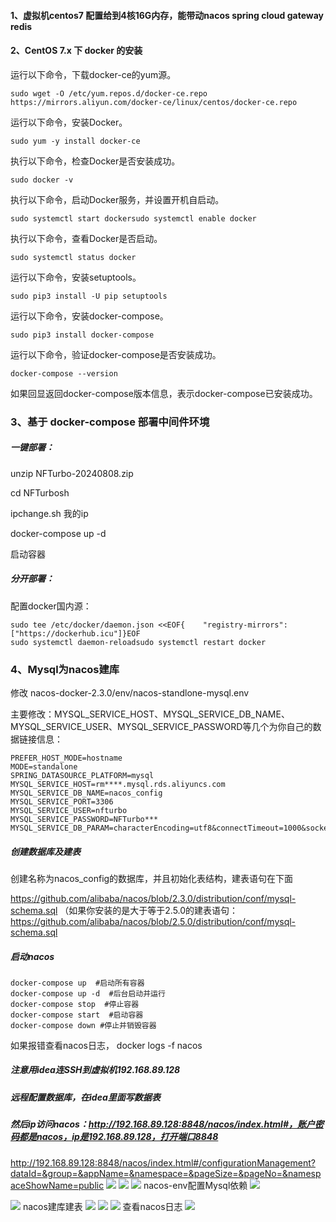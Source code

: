 #### 1、虚拟机centos7  配置给到4核16G内存，能带动nacos  spring cloud gateway redis

#### 2、CentOS 7.x 下     docker 的安装

运行以下命令，下载docker-ce的yum源。 

```
sudo wget -O /etc/yum.repos.d/docker-ce.repo https://mirrors.aliyun.com/docker-ce/linux/centos/docker-ce.repo
```

运行以下命令，安装Docker。 

```
sudo yum -y install docker-ce
```

执行以下命令，检查Docker是否安装成功。 

```
sudo docker -v
```

执行以下命令，启动Docker服务，并设置开机自启动。 

```
sudo systemctl start dockersudo systemctl enable docker
```

执行以下命令，查看Docker是否启动。 

```
sudo systemctl status docker
```

运行以下命令，安装setuptools。 

```
sudo pip3 install -U pip setuptools
```

运行以下命令，安装docker-compose。 

```
sudo pip3 install docker-compose
```

运行以下命令，验证docker-compose是否安装成功。 

```
docker-compose --version
```

如果回显返回docker-compose版本信息，表示docker-compose已安装成功。

### 3、基于 docker-compose 部署中间件环境

##### 一键部署：

unzip NFTurbo-20240808.zip

cd NFTurbosh 

ipchange.sh 我的ip

docker-compose up -d

启动容器

##### 分开部署：

配置docker国内源：

```
sudo tee /etc/docker/daemon.json <<EOF{    "registry-mirrors": ["https://dockerhub.icu"]}EOF
sudo systemctl daemon-reloadsudo systemctl restart docker
```

### 4、Mysql为nacos建库

修改 nacos-docker-2.3.0/env/nacos-standlone-mysql.env

主要修改：MYSQL_SERVICE_HOST、MYSQL_SERVICE_DB_NAME、MYSQL_SERVICE_USER、MYSQL_SERVICE_PASSWORD等几个为你自己的数据链接信息：

```
PREFER_HOST_MODE=hostname
MODE=standalone
SPRING_DATASOURCE_PLATFORM=mysql
MYSQL_SERVICE_HOST=rm****.mysql.rds.aliyuncs.com
MYSQL_SERVICE_DB_NAME=nacos_config
MYSQL_SERVICE_PORT=3306
MYSQL_SERVICE_USER=nfturbo
MYSQL_SERVICE_PASSWORD=NFTurbo***
MYSQL_SERVICE_DB_PARAM=characterEncoding=utf8&connectTimeout=1000&socketTimeout=3000&autoReconnect=true&useUnicode=true&useSSL=false&serverTimezone=Asia/Shanghai&allowPublicKeyRetrieval=true                  
```

##### 创建数据库及建表

创建名称为nacos_config的数据库，并且初始化表结构，建表语句在下面

https://github.com/alibaba/nacos/blob/2.3.0/distribution/conf/mysql-schema.sql  （如果你安装的是大于等于2.5.0的建表语句：https://github.com/alibaba/nacos/blob/2.5.0/distribution/conf/mysql-schema.sql

##### 启动nacos

```
docker-compose up  #启动所有容器
docker-compose up -d  #后台启动并运行
docker-compose stop  #停止容器
docker-compose start  #启动容器
docker-compose down #停止并销毁容器
```

如果报错查看nacos日志， docker logs -f nacos

##### 注意用idea连SSH到虚拟机192.168.89.128

##### 远程配置数据库，在idea里面写数据表

##### 然后ip访问nacos：http://192.168.89.128:8848/nacos/index.html#，账户密码都是nacos，ip是192.168.89.128，打开端口8848

http://192.168.89.128:8848/nacos/index.html#/configurationManagement?dataId=&group=&appName=&namespace=&pageSize=&pageNo=&namespaceShowName=public
![](https://github.com/WeiGuang1214/Study-Notes/blob/master/%E6%95%B0%E5%AD%97%E8%97%8F%E5%93%81%E9%A1%B9%E7%9B%AE%E5%AD%A6%E4%B9%A0%E8%BF%87%E7%A8%8B/%E5%9B%BE%E7%89%87/IDEA%E7%9A%84ssh.png)
![](https://github.com/WeiGuang1214/Study-Notes/blob/master/%E6%95%B0%E5%AD%97%E8%97%8F%E5%93%81%E9%A1%B9%E7%9B%AE%E5%AD%A6%E4%B9%A0%E8%BF%87%E7%A8%8B/%E5%9B%BE%E7%89%87/dockerps%E7%A1%AE%E5%AE%9AMysql%E5%90%AF%E5%8A%A8.png)
![](https://github.com/WeiGuang1214/Study-Notes/blob/master/%E6%95%B0%E5%AD%97%E8%97%8F%E5%93%81%E9%A1%B9%E7%9B%AE%E5%AD%A6%E4%B9%A0%E8%BF%87%E7%A8%8B/%E5%9B%BE%E7%89%87/docker%E5%90%AF%E5%8A%A8%E5%AE%B9%E5%99%A8.png)
nacos-env配置Mysql依赖
![](https://github.com/WeiGuang1214/Study-Notes/blob/master/%E6%95%B0%E5%AD%97%E8%97%8F%E5%93%81%E9%A1%B9%E7%9B%AE%E5%AD%A6%E4%B9%A0%E8%BF%87%E7%A8%8B/%E5%9B%BE%E7%89%87/nacos-env%E9%85%8D%E7%BD%AEMysql%E4%BE%9D%E8%B5%96.png)

![](https://github.com/WeiGuang1214/Study-Notes/blob/master/%E6%95%B0%E5%AD%97%E8%97%8F%E5%93%81%E9%A1%B9%E7%9B%AE%E5%AD%A6%E4%B9%A0%E8%BF%87%E7%A8%8B/%E5%9B%BE%E7%89%87/%E8%BF%9E%E6%8E%A5Mysql.png)
nacos建库建表
![](https://github.com/WeiGuang1214/Study-Notes/blob/master/%E6%95%B0%E5%AD%97%E8%97%8F%E5%93%81%E9%A1%B9%E7%9B%AE%E5%AD%A6%E4%B9%A0%E8%BF%87%E7%A8%8B/%E5%9B%BE%E7%89%87/%E5%BB%BA%E5%BA%93%E5%BB%BA%E8%A1%A8.png)
![](https://github.com/WeiGuang1214/Study-Notes/blob/master/%E6%95%B0%E5%AD%97%E8%97%8F%E5%93%81%E9%A1%B9%E7%9B%AE%E5%AD%A6%E4%B9%A0%E8%BF%87%E7%A8%8B/%E5%9B%BE%E7%89%87/%E6%9F%A5%E7%9C%8Bnacos.png)
![](https://github.com/WeiGuang1214/Study-Notes/blob/master/%E6%95%B0%E5%AD%97%E8%97%8F%E5%93%81%E9%A1%B9%E7%9B%AE%E5%AD%A6%E4%B9%A0%E8%BF%87%E7%A8%8B/%E5%9B%BE%E7%89%87/nacos.png)
查看nacos日志
![](https://github.com/WeiGuang1214/Study-Notes/blob/master/%E6%95%B0%E5%AD%97%E8%97%8F%E5%93%81%E9%A1%B9%E7%9B%AE%E5%AD%A6%E4%B9%A0%E8%BF%87%E7%A8%8B/%E5%9B%BE%E7%89%87/%E6%9F%A5%E7%9C%8Bnacos%E6%97%A5%E5%BF%97.png)
